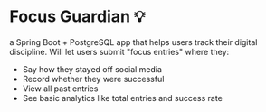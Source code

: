 # Focus Guardian 💡

a Spring Boot + PostgreSQL app that helps users track their digital discipline. 
Will let users submit "focus entries" where they:

- Say how they stayed off social media 
- Record whether they were successful 
- View all past entries 
- See basic analytics like total entries and success rate